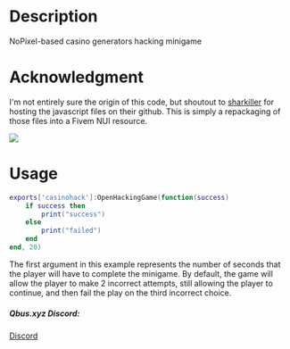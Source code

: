# Description
NoPixel-based casino generators hacking minigame

# Acknowledgment
I'm not entirely sure the origin of this code, but shoutout to [sharkiller](https://github.com/sharkiller/nopixel_minigame) for hosting the javascript files on their github. This is simply a repackaging of those files into a Fivem NUI resource.


![](https://i.imgur.com/FxXD5kA.png)

# Usage
```lua
exports['casinohack']:OpenHackingGame(function(success)
    if success then
        print("success")
    else
        print("failed")
	end
end, 20)
```

The first argument in this example represents the number of seconds that the player will have to complete the minigame. By default, the game will allow the player to make 2 incorrect attempts, still allowing the player to continue, and then fail the play on the third incorrect choice.

##### Qbus.xyz Discord:
[Discord](https://discord.gg/jTsrKaV6As)

